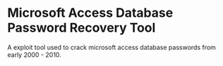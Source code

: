 # Microsoft Access Database Password Recovery Tool
A exploit tool used to crack microsoft access database passwords from early 2000 - 2010.

